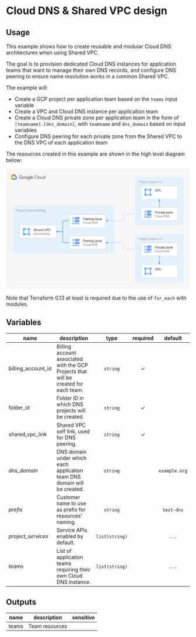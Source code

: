# Cloud DNS & Shared VPC design

## Usage

This example shows how to create reusable and modular Cloud DNS architectures when using Shared VPC.

The goal is to provision dedicated Cloud DNS instances for application teams that want to manage their own DNS records, and configure DNS peering to ensure name resolution works in a common Shared VPC.

The example will:

- Create a GCP project per application team based on the `teams` input variable
- Create a VPC and Cloud DNS instance per application team
- Create a Cloud DNS private zone per application team in the form of `[teamname].[dns_domain]`, with `teamname` and `dns_domain` based on input variables
- Configure DNS peering for each private zone from the Shared VPC to the DNS VPC of each application team

The resources created in this example are shown in the high level diagram below:

<img src="diagram.png" width="640px">

Note that Terraform 0.13 at least is required due to the use of `for_each` with modules.

<!-- BEGIN TFDOC -->
## Variables

| name | description | type | required | default |
|---|---|:---: |:---:|:---:|
| billing_account_id | Billing account associated with the GCP Projects that will be created for each team. | <code title="">string</code> | ✓ |  |
| folder_id | Folder ID in which DNS projects will be created. | <code title="">string</code> | ✓ |  |
| shared_vpc_link | Shared VPC self link, used for DNS peering. | <code title="">string</code> | ✓ |  |
| *dns_domain* | DNS domain under which each application team DNS domain will be created. | <code title="">string</code> |  | <code title="">example.org</code> |
| *prefix* | Customer name to use as prefix for resources' naming. | <code title="">string</code> |  | <code title="">test-dns</code> |
| *project_services* | Service APIs enabled by default. | <code title="list&#40;string&#41;">list(string)</code> |  | <code title="&#91;&#10;&#34;compute.googleapis.com&#34;,&#10;&#34;dns.googleapis.com&#34;,&#10;&#93;">...</code> |
| *teams* | List of application teams requiring their own Cloud DNS instance. | <code title="list&#40;string&#41;">list(string)</code> |  | <code title="&#91;&#10;&#34;team1&#34;,&#10;&#34;team2&#34;,&#10;&#93;">...</code> |

## Outputs

| name | description | sensitive |
|---|---|:---:|
| teams | Team resources |  |
<!-- END TFDOC -->
